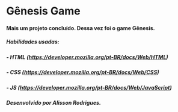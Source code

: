 # Gênesis Game

#### Mais um projeto concluído. Dessa vez foi o game Gênesis.


##### Habilidades usadas:

##### 	- HTML (https://developer.mozilla.org/pt-BR/docs/Web/HTML)
##### 	- CSS (https://developer.mozilla.org/pt-BR/docs/Web/CSS)
##### 	- JS (https://developer.mozilla.org/pt-BR/docs/Web/JavaScript)


##### Desenvolvido por Alisson Rodrigues.